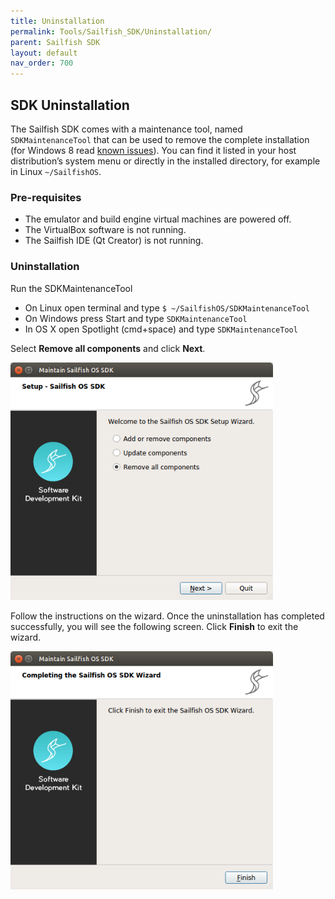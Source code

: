 ```yaml
---
title: Uninstallation
permalink: Tools/Sailfish_SDK/Uninstallation/
parent: Sailfish SDK
layout: default
nav_order: 700
---
```


## SDK Uninstallation

The Sailfish SDK comes with a maintenance tool, named `SDKMaintenanceTool` that can be used to remove the complete installation (for Windows 8 read [known issues](/Tools/Sailfish_SDK/Known_Issues)). You can find it listed in your host distribution’s system menu or directly in the installed directory, for example in Linux `~/SailfishOS`.

### Pre-requisites

  - The emulator and build engine virtual machines are powered off.
  - The VirtualBox software is not running.
  - The Sailfish IDE (Qt Creator) is not running.

### Uninstallation

Run the SDKMaintenanceTool

  - On Linux open terminal and type `$ ~/SailfishOS/SDKMaintenanceTool`
  - On Windows press Start and type `SDKMaintenanceTool`
  - In OS X open Spotlight (cmd+space) and type `SDKMaintenanceTool`

Select **Remove all components** and click **Next**.

<a href="Uninstall_01.png" style="width:30em;display:block">
    <img src="Uninstall_01.png"
         alt="Uninstall_01.png"
         class="md_thumbnail" style="max-width:100%"/>
</a>

Follow the instructions on the wizard. Once the uninstallation has completed successfully, you will see the following screen. Click **Finish** to exit the wizard.

<a href="Uninstall_02.png" style="width:30em;display:block">
    <img src="Uninstall_02.png"
         alt="Uninstall_02.png"
         class="md_thumbnail" style="max-width:100%"/>
</a>
